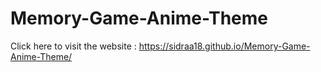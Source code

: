 # Memory-Game-Anime-Theme
 Click here to visit the website : https://sidraa18.github.io/Memory-Game-Anime-Theme/
